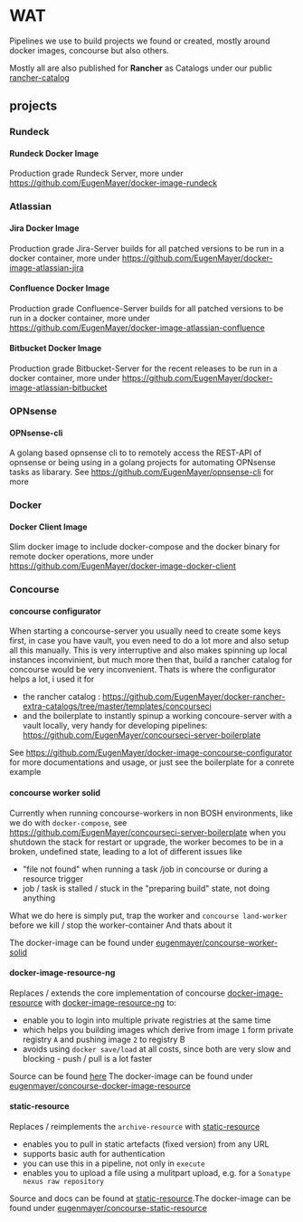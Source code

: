 # WAT

Pipelines we use to build projects we found or created, mostly around docker images, concourse but also others.

Mostly all are also published for **Rancher** as Catalogs under our public [rancher-catalog](https://github.com/EugenMayer/docker-rancher-extra-catalogs)

## projects


### Rundeck

#### Rundeck Docker Image
Production grade Rundeck Server, more under https://github.com/EugenMayer/docker-image-rundeck

### Atlassian

#### Jira Docker Image
Production grade Jira-Server builds for all patched versions to be run in a docker container, more under https://github.com/EugenMayer/docker-image-atlassian-jira

#### Confluence Docker Image
Production grade Confluence-Server builds for all patched versions to be run in a docker container, more under https://github.com/EugenMayer/docker-image-atlassian-confluence

#### Bitbucket Docker Image
Production grade Bitbucket-Server for the recent releases to be run in a docker container, more under https://github.com/EugenMayer/docker-image-atlassian-bitbucket

### OPNsense

#### OPNsense-cli

A golang based opnsense cli to to remotely access the REST-API of opnsense or being using in a golang projects for automating 
OPNsense tasks as libarary. See https://github.com/EugenMayer/opnsense-cli for more

### Docker

#### Docker Client Image
Slim docker image to include docker-compose and the docker binary for remote docker operations, more under https://github.com/EugenMayer/docker-image-docker-client

### Concourse

#### concourse configurator

When starting a concourse-server you usually need to create some keys first, in case you have vault, you even need to do a lot more
and also setup all this manually. This is very interruptive and also makes spinning up local instances inconvinient, but much more then that,
build a rancher catalog for concourse would be very inconvenient. Thats is where the configurator helps a lot, i used it for

 - the rancher catalog : https://github.com/EugenMayer/docker-rancher-extra-catalogs/tree/master/templates/concourseci
 - and the boilerplate to instantly spinup a working concoure-server with a vault locally, very handy for developing pipelines: https://github.com/EugenMayer/concourseci-server-boilerplate

See https://github.com/EugenMayer/docker-image-concourse-configurator for more documentations and usage, or just see the boilerplate for a conrete example

#### concourse worker solid

Currently when running concourse-workers in non BOSH environments, like we do with `docker-compose`, see https://github.com/EugenMayer/concourseci-server-boilerplate
when you shutdown the stack for restart or upgrade, the worker becomes to be in a broken, undefined state, leading to a lot of different issues like

 - "file not found" when running a task /job in concourse or during a resource trigger
 - job / task is stalled / stuck in the "preparing build" state, not doing anything

What we do here is simply put, trap the worker and `concourse land-worker` before we kill / stop the worker-container
And thats about it

The docker-image can be found under [eugenmayer/concourse-worker-solid](https://hub.docker.com/r/eugenmayer/concourse-worker-solid/)


#### docker-image-resource-ng

Replaces / extends the core implementation of concourse [docker-image-resource](https://github.com/concourse/docker-image-resource) with [docker-image-resource-ng](https://github.com/EugenMayer/docker-image-resource-ng) to:

 - enable you to login into multiple private registries at the same time
 - which helps you building images which derive from image `1` form private registry `A` and pushing image `2` to registry B
 - avoids using `docker save/load` at all costs, since both are very slow and blocking - push / pull is a lot faster

Source can be found [here](https://github.com/EugenMayer/docker-image-resource-ng)
The docker-image can be found under [eugenmayer/concourse-docker-image-resource](https://hub.docker.com/r/eugenmayer/concourse-docker-image-resource/)

#### static-resource

Replaces / reimplements the `archive-resource` with [static-resource](https://github.com/EugenMayer/concourse-static-resource)

 - enables you to pull in static artefacts (fixed version) from any URL
 - supports basic auth for authentication
 - you can use this in a pipeline, not only in `execute`
 - enables you to upload a file using a mulitpart upload, e.g. for a `Sonatype nexus raw repository`

Source and docs can be found at [static-resource](https://github.com/EugenMayer/concourse-static-resource).The docker-image can be found under [eugenmayer/concourse-static-resource](https://hub.docker.com/r/eugenmayer/concourse-static-resource/)
